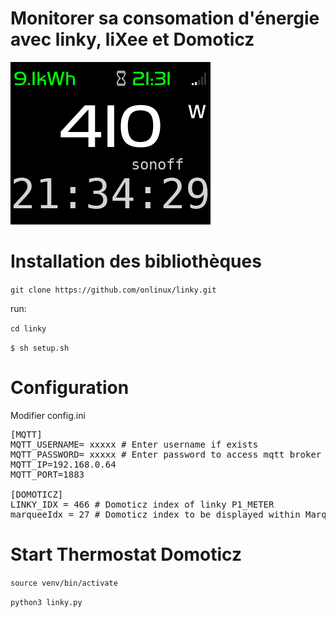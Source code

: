 # Monitorer sa consomation d'énergie avec linky, liXee et Domoticz

<img  src="/Images/Peek 27-12-2022 21-34.gif" alt=" linky " />

# Installation des bibliothèques

`git clone https://github.com/onlinux/linky.git`

run:

`cd linky`

`$ sh setup.sh`

# Configuration

Modifier config.ini

<pre>
[MQTT]
MQTT_USERNAME= xxxxx # Enter username if exists
MQTT_PASSWORD= xxxxx # Enter password to access mqtt broker
MQTT_IP=192.168.0.64
MQTT_PORT=1883

[DOMOTICZ]
LINKY_IDX = 466 # Domoticz index of linky P1_METER
marqueeIdx = 27 # Domoticz index to be displayed within Marquee, here SONOFF POW
</pre>

# Start Thermostat Domoticz

`source venv/bin/activate`

`python3 linky.py`
